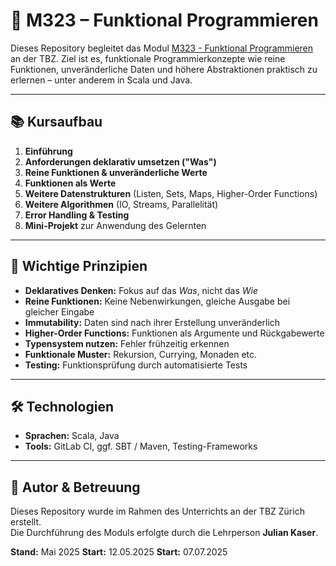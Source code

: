 # 📘 M323 – Funktional Programmieren

Dieses Repository begleitet das Modul [M323 - Funktional Programmieren](https://www.modulbaukasten.ch/module/323) an der TBZ. Ziel ist es, funktionale Programmierkonzepte wie reine Funktionen, unveränderliche Daten und höhere Abstraktionen praktisch zu erlernen – unter anderem in Scala und Java.

---

## 📚 Kursaufbau

1. **Einführung**  
2. **Anforderungen deklarativ umsetzen ("Was")**  
3. **Reine Funktionen & unveränderliche Werte**  
4. **Funktionen als Werte**  
5. **Weitere Datenstrukturen** (Listen, Sets, Maps, Higher-Order Functions)  
6. **Weitere Algorithmen** (IO, Streams, Parallelität)  
7. **Error Handling & Testing**  
8. **Mini-Projekt** zur Anwendung des Gelernten  

---

## 🔑 Wichtige Prinzipien

- **Deklaratives Denken:** Fokus auf das *Was*, nicht das *Wie*  
- **Reine Funktionen:** Keine Nebenwirkungen, gleiche Ausgabe bei gleicher Eingabe  
- **Immutability:** Daten sind nach ihrer Erstellung unveränderlich  
- **Higher-Order Functions:** Funktionen als Argumente und Rückgabewerte  
- **Typensystem nutzen:** Fehler frühzeitig erkennen  
- **Funktionale Muster:** Rekursion, Currying, Monaden etc.  
- **Testing:** Funktionsprüfung durch automatisierte Tests  

---

## 🛠 Technologien

- **Sprachen:** Scala, Java  
- **Tools:** GitLab CI, ggf. SBT / Maven, Testing-Frameworks  

---

## 👤 Autor & Betreuung

Dieses Repository wurde im Rahmen des Unterrichts an der TBZ Zürich erstellt.  
Die Durchführung des Moduls erfolgte durch die Lehrperson **Julian Kaser**.  

**Stand:** Mai 2025
**Start:** 12.05.2025
**Start:** 07.07.2025


